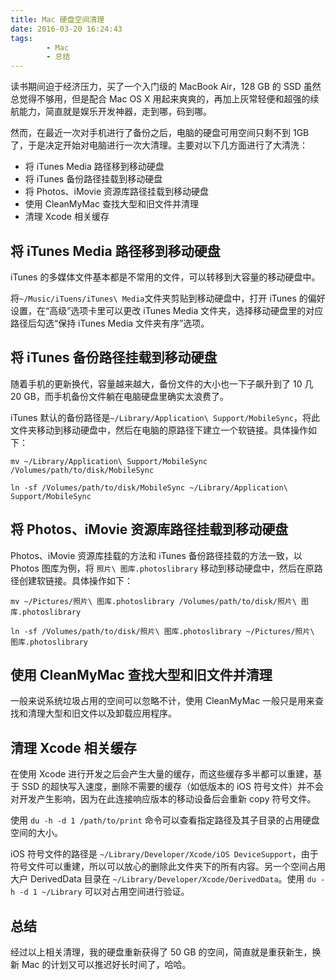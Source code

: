 ```yaml
---
title: Mac 硬盘空间清理
date: 2016-03-20 16:24:43
tags:
		- Mac
		- 总结
---
```


读书期间迫于经济压力，买了一个入门级的 MacBook Air，128 GB 的 SSD 虽然总觉得不够用，但是配合 Mac OS X 用起来爽爽的，再加上灰常轻便和超强的续航能力，简直就是娱乐开发神器，走到哪，码到哪。

然而，在最近一次对手机进行了备份之后，电脑的硬盘可用空间只剩不到 1GB 了，于是决定开始对电脑进行一次大清理。主要对以下几方面进行了大清洗：

 - 将 iTunes Media 路径移到移动硬盘
 - 将 iTunes 备份路径挂载到移动硬盘
 - 将 Photos、iMovie 资源库路径挂载到移动硬盘
 - 使用 CleanMyMac 查找大型和旧文件并清理
 - 清理 Xcode 相关缓存

<!--more-->

## 将 iTunes Media 路径移到移动硬盘
iTunes 的多媒体文件基本都是不常用的文件，可以转移到大容量的移动硬盘中。

将`~/Music/iTuens/iTunes\ Media`文件夹剪贴到移动硬盘中，打开 iTunes 的偏好设置，在“高级”选项卡里可以更改 iTunes Media 文件夹，选择移动硬盘里的对应路径后勾选“保持 iTunes Media 文件夹有序”选项。

## 将 iTunes 备份路径挂载到移动硬盘
随着手机的更新换代，容量越来越大，备份文件的大小也一下子飙升到了 10 几 20 GB，而手机备份文件躺在电脑硬盘里确实太浪费了。

iTunes 默认的备份路径是`~/Library/Application\ Support/MobileSync`，将此文件夹移动到移动硬盘中，然后在电脑的原路径下建立一个软链接。具体操作如下：

~~~shell
mv ~/Library/Application\ Support/MobileSync /Volumes/path/to/disk/MobileSync

ln -sf /Volumes/path/to/disk/MobileSync ~/Library/Application\ Support/MobileSync
~~~

## 将 Photos、iMovie 资源库路径挂载到移动硬盘
Photos、iMovie 资源库挂载的方法和 iTunes 备份路径挂载的方法一致，以 Photos 图库为例，将 `照片\ 图库.photoslibrary` 移动到移动硬盘中，然后在原路径创建软链接。具体操作如下：

~~~shell
mv ~/Pictures/照片\ 图库.photoslibrary /Volumes/path/to/disk/照片\ 图库.photoslibrary

ln -sf /Volumes/path/to/disk/照片\ 图库.photoslibrary ~/Pictures/照片\ 图库.photoslibrary
~~~

## 使用 CleanMyMac 查找大型和旧文件并清理
一般来说系统垃圾占用的空间可以忽略不计，使用 CleanMyMac 一般只是用来查找和清理大型和旧文件以及卸载应用程序。

## 清理 Xcode 相关缓存
在使用 Xcode 进行开发之后会产生大量的缓存，而这些缓存多半都可以重建，基于 SSD 的超快写入速度，删除不需要的缓存（如低版本的 iOS 符号文件）并不会对开发产生影响，因为在此连接响应版本的移动设备后会重新 copy 符号文件。

使用 `du -h -d 1 /path/to/print` 命令可以查看指定路径及其子目录的占用硬盘空间的大小。

iOS 符号文件的路径是 `~/Library/Developer/Xcode/iOS DeviceSupport`，由于符号文件可以重建，所以可以放心的删除此文件夹下的所有内容。另一个空间占用大户 DerivedData 目录在 `~/Library/Developer/Xcode/DerivedData`。使用 `du -h -d 1 ~/Library` 可以对占用空间进行验证。

## 总结
经过以上相关清理，我的硬盘重新获得了 50 GB 的空间，简直就是重获新生，换新 Mac 的计划又可以推迟好长时间了，哈哈。